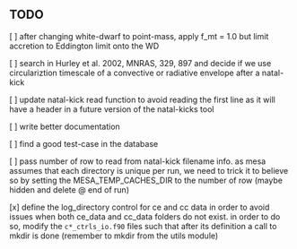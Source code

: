 TODO
---

[ ] after changing white-dwarf to point-mass, apply f_mt = 1.0 but limit accretion to
   Eddington limit onto the WD

[ ] search in Hurley et al. 2002, MNRAS, 329, 897 and decide if we use circulariztion
   timescale of a convective or radiative envelope after a natal-kick

[ ] update natal-kick read function to avoid reading the first line as it will have
   a header in a future version of the natal-kicks tool

[ ] write better documentation

[ ] find a good test-case in the database

[ ] pass number of row to read from natal-kick filename info. as mesa assumes that
   each directory is unique per run, we need to trick it to believe so by setting
   the MESA_TEMP_CACHES_DIR to the number of row (maybe hidden and delete @ end of run)

[x] define the log_directory control for ce and cc data in order to avoid issues
   when both ce_data and cc_data folders do not exist. in order to do so, modify the
   `c*_ctrls_io.f90` files such that after its definition a call to mkdir is done
   (remember to mkdir from the utils module)
